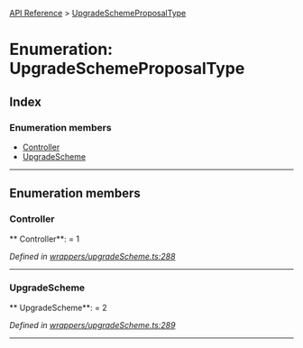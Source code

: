 [API Reference](../README.md) > [UpgradeSchemeProposalType](../enums/UpgradeSchemeProposalType.md)



# Enumeration: UpgradeSchemeProposalType

## Index

### Enumeration members

* [Controller](UpgradeSchemeProposalType.md#Controller)
* [UpgradeScheme](UpgradeSchemeProposalType.md#UpgradeScheme)



---
## Enumeration members
<a id="Controller"></a>

###  Controller

** Controller**:    = 1

*Defined in [wrappers/upgradeScheme.ts:288](https://github.com/daostack/arc.js/blob/f343aa24/lib/wrappers/upgradeScheme.ts#L288)*





___

<a id="UpgradeScheme"></a>

###  UpgradeScheme

** UpgradeScheme**:    = 2

*Defined in [wrappers/upgradeScheme.ts:289](https://github.com/daostack/arc.js/blob/f343aa24/lib/wrappers/upgradeScheme.ts#L289)*





___


